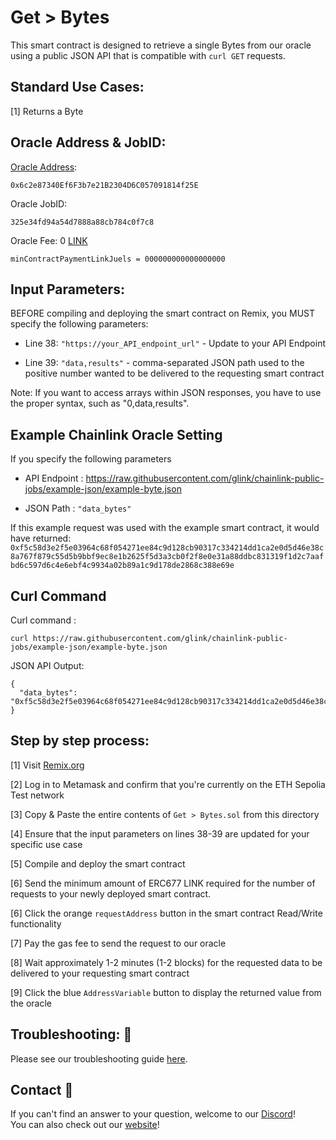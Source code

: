 # Get > Bytes
This smart contract is designed to retrieve a single Bytes from our oracle using a public JSON API that is compatible with `curl GET` requests.

## Standard Use Cases:
[1] Returns a Byte

## Oracle Address & JobID:
[Oracle Address](https://sepolia.etherscan.io/address/0x6c2e87340Ef6F3b7e21B2304D6C057091814f25E): 
```
0x6c2e87340Ef6F3b7e21B2304D6C057091814f25E
```
Oracle JobID: 
```
325e34fd94a54d7888a88cb784c0f7c8
```
Oracle Fee: 0 [LINK](https://sepolia.etherscan.io/token/0x779877A7B0D9E8603169DdbD7836e478b4624789)
```
minContractPaymentLinkJuels = 000000000000000000
```

## Input Parameters:
BEFORE compiling and deploying the smart contract on Remix, you MUST specify the following parameters:

* Line 38: `"https://your_API_endpoint_url"` - Update to your API Endpoint

* Line 39: `"data,results"` - comma-separated JSON path used to the positive number wanted to be delivered to the requesting smart contract

Note: If you want to access arrays within JSON responses, you have to use the proper syntax, such as "0,data,results".

## Example Chainlink Oracle Setting
If you specify the following parameters

* API Endpoint : https://raw.githubusercontent.com/glink/chainlink-public-jobs/example-json/example-byte.json

* JSON Path : `"data_bytes"`

If this example request was used with the example smart contract, it would have returned: `0xf5c58d3e2f5e03964c68f054271ee84c9d128cb90317c334214dd1ca2e0d5d46e38c8a767f879c55d5b9bbf9ec8e1b2625f5d3a3cb0f2f8e0e31a88ddbc831319f1d2c7aafbd6c597d6c4e6ebf4c9934a02b89a1c9d178de2868c388e69e`

## Curl Command
Curl command : 
```
curl https://raw.githubusercontent.com/glink/chainlink-public-jobs/example-json/example-byte.json
```

JSON API Output:
```
{
  "data_bytes": "0xf5c58d3e2f5e03964c68f054271ee84c9d128cb90317c334214dd1ca2e0d5d46e38c8a767f879c55d5b9bbf9ec8e1b2625f5d3a3cb0f2f8e0e31a88ddbc831319f1d2c7aafbd6c597d6c4e6ebf4c9934a02b89a1c9d178de2868c388e69e"
}
```


## Step by step process:
[1] Visit [Remix.org](https://remix.ethereum.org/)

[2] Log in to Metamask and confirm that you're currently on the ETH Sepolia Test network

[3] Copy & Paste the entire contents of `Get > Bytes.sol` from this directory

[4] Ensure that the input parameters on lines 38-39 are updated for your specific use case

[5] Compile and deploy the smart contract

[6] Send the minimum amount of ERC677 LINK required for the number of requests to your newly deployed smart contract.

[6] Click the orange `requestAddress` button in the smart contract Read/Write functionality

[7] Pay the gas fee to send the request to our oracle

[8] Wait approximately 1-2 minutes (1-2 blocks) for the requested data to be delivered to your requesting smart contract

[9] Click the blue `AddressVariable` button to display the returned value from the oracle

## Troubleshooting: :nut_and_bolt:
Please see our troubleshooting guide [here](https://github.com/glink/chainlink-public-jobs/README.md#troubleshooting).

## Contact :iphone:
If you can't find an answer to your question, welcome to our [Discord](https://discord.gg/a69JjGd3y6)!  
You can also check out our [website](https://www.glink.solutions)!

